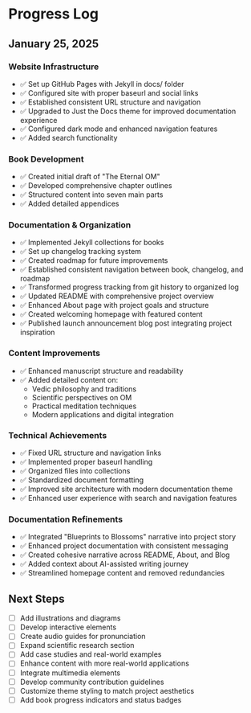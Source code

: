 # Progress Log

## January 25, 2025

### Website Infrastructure
- ✅ Set up GitHub Pages with Jekyll in docs/ folder
- ✅ Configured site with proper baseurl and social links
- ✅ Established consistent URL structure and navigation
- ✅ Upgraded to Just the Docs theme for improved documentation experience
- ✅ Configured dark mode and enhanced navigation features
- ✅ Added search functionality

### Book Development
- ✅ Created initial draft of "The Eternal OM"
- ✅ Developed comprehensive chapter outlines
- ✅ Structured content into seven main parts
- ✅ Added detailed appendices

### Documentation & Organization
- ✅ Implemented Jekyll collections for books
- ✅ Set up changelog tracking system
- ✅ Created roadmap for future improvements
- ✅ Established consistent navigation between book, changelog, and roadmap
- ✅ Transformed progress tracking from git history to organized log
- ✅ Updated README with comprehensive project overview
- ✅ Enhanced About page with project goals and structure
- ✅ Created welcoming homepage with featured content
- ✅ Published launch announcement blog post integrating project inspiration

### Content Improvements
- ✅ Enhanced manuscript structure and readability
- ✅ Added detailed content on:
  - Vedic philosophy and traditions
  - Scientific perspectives on OM
  - Practical meditation techniques
  - Modern applications and digital integration

### Technical Achievements
- ✅ Fixed URL structure and navigation links
- ✅ Implemented proper baseurl handling
- ✅ Organized files into collections
- ✅ Standardized document formatting
- ✅ Improved site architecture with modern documentation theme
- ✅ Enhanced user experience with search and navigation features

### Documentation Refinements
- ✅ Integrated "Blueprints to Blossoms" narrative into project story
- ✅ Enhanced project documentation with consistent messaging
- ✅ Created cohesive narrative across README, About, and Blog
- ✅ Added context about AI-assisted writing journey
- ✅ Streamlined homepage content and removed redundancies

## Next Steps
- [ ] Add illustrations and diagrams
- [ ] Develop interactive elements
- [ ] Create audio guides for pronunciation
- [ ] Expand scientific research section
- [ ] Add case studies and real-world examples
- [ ] Enhance content with more real-world applications
- [ ] Integrate multimedia elements
- [ ] Develop community contribution guidelines
- [ ] Customize theme styling to match project aesthetics
- [ ] Add book progress indicators and status badges
